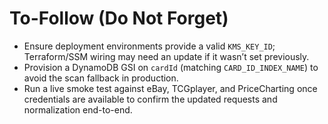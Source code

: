 # To-Follow (Do Not Forget)

- Ensure deployment environments provide a valid `KMS_KEY_ID`; Terraform/SSM wiring may need an update if it wasn’t set previously.
- Provision a DynamoDB GSI on `cardId` (matching `CARD_ID_INDEX_NAME`) to avoid the scan fallback in production.
- Run a live smoke test against eBay, TCGplayer, and PriceCharting once credentials are available to confirm the updated requests and normalization end-to-end.
